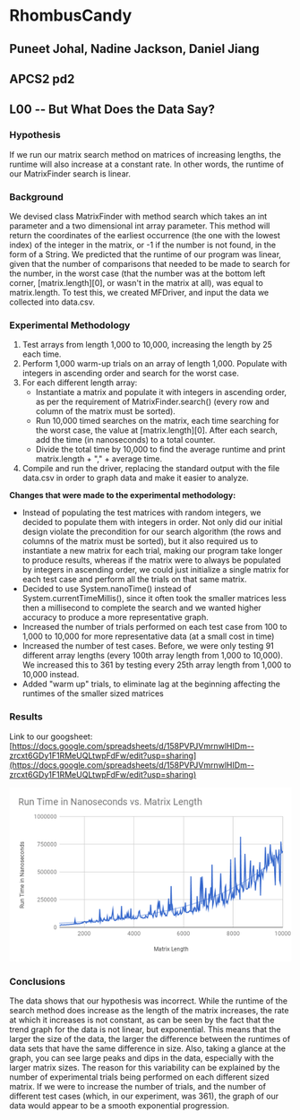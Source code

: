 # RhombusCandy
## Puneet Johal, Nadine Jackson, Daniel Jiang
## APCS2 pd2
## L00 -- But What Does the Data Say?

### Hypothesis
If we run our matrix search method on matrices of increasing lengths, the runtime will also increase at a constant rate. In other words, the runtime of our MatrixFinder search is linear.

### Background
We devised class MatrixFinder with method search which takes an int parameter and a two dimensional int array parameter. This method will return the coordinates of the earliest occurrence (the one with the lowest index) of the integer in the matrix, or -1 if the number is not found, in the form of a String. We predicted that the runtime of our program was linear, given that the number of comparisons that needed to be made to search for the number, in the worst case (that the number was at the bottom left corner, \[matrix.length\]\[0\], or wasn't in the matrix at all), was equal to matrix.length. To test this, we created MFDriver, and input the data we collected into data.csv.

### Experimental Methodology
1. Test arrays from length 1,000 to 10,000, increasing the length by 25 each time.
2. Perform 1,000 warm-up trials on an array of length 1,000. Populate with integers in ascending order and search for the worst case.
3. For each different length array:
   * Instantiate a matrix and populate it with integers in ascending order, as per the requirement of MatrixFinder.search() (every row and column of the matrix must be sorted).
   * Run 10,000 timed searches on the matrix, each time searching for the worst case, the value at \[matrix.length\]\[0\]. After each search, add the time (in nanoseconds) to a total counter.
   * Divide the total time by 10,000 to find the average runtime and print matrix.length + "," + average time.
4. Compile and run the driver, replacing the standard output with the file data.csv in order to graph data and make it easier to analyze.

**Changes that were made to the experimental methodology:**

* Instead of populating the test matrices with random integers, we decided to populate them with integers in order. Not only did our initial design violate the precondition for our search algorithm (the rows and columns of the matrix must be sorted), but it also required us to instantiate a new matrix for each trial, making our program take longer to produce results, whereas if the matrix were to always be populated by integers in ascending order, we could just initialize a single matrix for each test case and perform all the trials on that same matrix.
* Decided to use System.nanoTime() instead of System.currentTimeMillis(), since it often took the smaller matrices less then a millisecond to complete the search and we wanted higher accuracy to produce a more representative graph.
* Increased the number of trials performed on each test case from 100 to 1,000 to 10,000 for more representative data (at a small cost in time)
* Increased the number of test cases. Before, we were only testing 91 different array lengths (every 100th array length from 1,000 to 10,000). We increased this to 361 by testing every 25th array length from 1,000 to 10,000 instead.
* Added "warm up" trials, to eliminate lag at the beginning affecting the runtimes of the smaller sized matrices

### Results
Link to our googsheet: [https://docs.google.com/spreadsheets/d/158PVPJVmrnwlHIDm--zrcxt6GDy1F1RMeUQLtwpFdFw/edit?usp=sharing](https://docs.google.com/spreadsheets/d/158PVPJVmrnwlHIDm--zrcxt6GDy1F1RMeUQLtwpFdFw/edit?usp=sharing)

![Graph of our data](chart.png)

### Conclusions
The data shows that our hypothesis was incorrect. While the runtime of the search method does increase as the length of the matrix increases, the rate at which it increases is not constant, as can be seen by the fact that the trend graph for the data is not linear, but exponential. This means that the larger the size of the data, the larger the difference between the runtimes of data sets that have the same difference in size. Also, taking a glance at the graph, you can see large peaks and dips in the data, especially with the larger matrix sizes. The reason for this variability can be explained by the number of experimental trials being performed on each different sized matrix. If we were to increase the number of trials, and the number of different test cases (which, in our experiment, was 361), the graph of our data would appear to be a smooth exponential progression.
